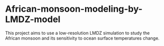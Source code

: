 # African-monsoon-modeling-by-LMDZ-model
This project aims to use a low-resolution LMDZ simulation to study the African monsoon and its sensitivity to ocean surface temperatures change. 
